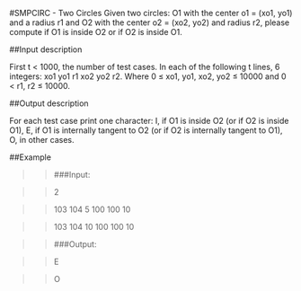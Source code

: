 #SMPCIRC - Two Circles
Given two circles: O1 with the center o1 = (xo1, yo1) and a radius r1 and O2 with the center o2 = (xo2, yo2) and radius r2, please compute if O1 is inside O2 or if O2 is inside O1.

##Input description

First t < 1000, the number of test cases. In each of the following t lines, 6 integers: xo1 yo1 r1 xo2 yo2 r2. Where 0 ≤ xo1, yo1, xo2, yo2 ≤ 10000 and 0 < r1, r2 ≤ 10000.

##Output description

For each test case print one character:
I, if O1 is inside O2 (or if O2 is inside O1), 
E, if O1 is internally tangent to O2 (or if O2 is internally tangent to O1), 
O, in other cases.


##Example


>>###Input:

>>2

>>103 104 5 100 100 10

>>103 104 10 100 100 10

>>###Output:

>>E

>>O

